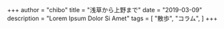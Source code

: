 +++
author = "chibo"
title = "浅草から上野まで"
date = "2019-03-09"
description = "Lorem Ipsum Dolor Si Amet"
tags = [
    "散歩",
    "コラム",
]
+++


